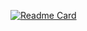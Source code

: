 [![Readme Card](https://github-readme-stats.vercel.app/api/pin/?username=anuraghazra&repo=github-readme-stats)](https://github.com/TAEYOUNGY00N/TAEYOUNGY00N)
